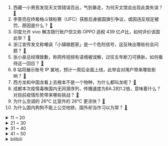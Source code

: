 1. 西藏一小男孩发现天文馆错误百出，气到暴走，为何天文馆会出现此类失误？ [:link:](https://www.zhihu.com/question/543796926)
2. 李景亮在终极格斗锦标赛（UFC）获胜后身披国旗引争议，或因违反规定被罚，原因是什么？ [:link:](https://www.zhihu.com/question/543975275)
3. 印度允许 vivo 解冻银行账户但又称 OPPO 逃税 439 亿卢比，如何评价该国此举？ [:link:](https://www.zhihu.com/question/543114331)
4. 浙江宣传发文称嘲讽「小镇做题家」是一个危险信号，这反映出哪些社会问题？ [:link:](https://www.zhihu.com/question/543931431)
5. 张小泉总经理致歉，称网传视频有语境被误解，过往五年断刀可换新，如何看待这一回应？ [:link:](https://www.zhihu.com/question/544029554)
6. B 站将展示账号 IP 属地，预计一周后全面上线，此举会对用户带来哪些影响？ [:link:](https://www.zhihu.com/question/543919687)
7. 西方龙和中国龙看上去根本不是一个物种，为什么都叫龙呢？ [:link:](https://www.zhihu.com/question/436445484)
8. 成都本次疫情毒株国内无同源序列，传播速度为BA.2的1.2倍，意味着什么？对目前疫情形势带来哪些挑战？ [:link:](https://www.zhihu.com/question/543903025)
9. 为什么空调的 26℃ 比室外的 26℃ 更凉快？ [:link:](https://www.zhihu.com/question/543892389)
10. 为什么国内狗狗不能上公交地铁，国外却当作习以为常？ [:link:](https://www.zhihu.com/question/324423917)
<details>
<summary>11 ~ 20</summary>

11. 如何看待不仅张小泉，双立人，苏泊尔，爱仕达都回复说，菜刀不能拍蒜。从专业角度，合理吗？如何合理选厨具？ [:link:](https://www.zhihu.com/question/543611062)
12. 天津警方回应「一汽车 4S 店内销售人员被打」，称未发现涉事男性员工有违法犯罪行为，具体情况如何？ [:link:](https://www.zhihu.com/question/544031334)
13. 美国猴痘病例激增，专家称相信这次疫情已经失控，目前当地情况如何？有哪些应对措施？ [:link:](https://www.zhihu.com/question/543967857)
14. 天津一凯迪拉克 4S 店员工疑与未成年人发生关系，若情况属实该员工将受到怎样的法律惩罚？ [:link:](https://www.zhihu.com/question/543950627)
15. 如何看待《辉夜大小姐想让我告白》第三季第 13 集被 b 站过度删减？ [:link:](https://www.zhihu.com/question/543405721)
16. 可以长租酒店房间吗？ [:link:](https://www.zhihu.com/question/357078039)
17. 吉林一中学按中考成绩排队办入学，校方表示不存在歧视，如何点评这一入学方式？ [:link:](https://www.zhihu.com/question/543939436)
18. 怎样避免活在信息茧房之中？ [:link:](https://www.zhihu.com/question/493477576)
19. 如何看待苏州大学今年在江苏录取最低分数跌破4w名？ [:link:](https://www.zhihu.com/question/543861858)
20. 暑假想给孩子补习素质方面的培训，少儿编程很火，但争议不断，什么是少儿编程？要不要学？ [:link:](https://www.zhihu.com/question/473374581)
</details>
<details>
<summary>21 ~ 30</summary>

21. 好吃懒做的本质是什么？ [:link:](https://www.zhihu.com/question/540383127)
22. 男子因病未打新冠疫苗求职遭拒，招聘企业回复「接待客户有一定感染风险」，如何看待企业的回复？是否合规？ [:link:](https://www.zhihu.com/question/543923165)
23. 克宫宣布「俄罗斯和伊朗将在双边交易中放弃使用美元」，如何解读这一决定？将产生哪些影响？ [:link:](https://www.zhihu.com/question/544000761)
24. 为什么漫威近来的电影以及电视剧质量会这么差？ [:link:](https://www.zhihu.com/question/543229136)
25. 2022 年迎来第 200 天，这 200 天里你有哪些故事想分享，有哪些成长经验想总结？ [:link:](https://www.zhihu.com/question/543251304)
26. 如果开一个《甄嬛传》主题乐园，你觉得会有什么项目？ [:link:](https://www.zhihu.com/question/528640634)
27. 水泥寿命是60一70年，那么多的水利大坝70年以后会如何？ [:link:](https://www.zhihu.com/question/55783856)
28. 如何看待邵阳学院送 20 多名教师到菲律宾亚当森大学读哲学博士，毕业后再以每人 80 多万费用引进？ [:link:](https://www.zhihu.com/question/543739791)
29. 游戏《艾尔登法环》中有哪些乍一看没什么，细想想却很可悲的设定？ [:link:](https://www.zhihu.com/question/518457201)
30. 日本花滑选手羽生结弦将于 19 日召开记者会，或宣布自己是否会选择退役，你想说什么？ [:link:](https://www.zhihu.com/question/543970761)
</details>
<details>
<summary>31 ~ 40</summary>

31. 你认为哲学专业怎么样？ [:link:](https://www.zhihu.com/question/446662674)
32. 2022wtt布达佩斯球星挑战赛王艺迪4:1孙颖莎，双方的发挥如何？ [:link:](https://www.zhihu.com/question/543815251)
33. 网曝湖南一养老公寓诈骗案吸金近 18 亿元，2 万人被骗，受骗者该如何维权？ [:link:](https://www.zhihu.com/question/543208071)
34. 为什么林平之一定要杀岳灵珊，他们之前不是很相爱吗？ [:link:](https://www.zhihu.com/question/542185348)
35. 如何评价美国总统拜登的首次中东之行？对地区局势和国际油价有何影响？ [:link:](https://www.zhihu.com/question/543958253)
36. 如何看待江苏一女生被骗3万后不服气回家后找骗子理论又被骗5万？如何有效预防识别网络诈骗行为？ [:link:](https://www.zhihu.com/question/543875799)
37. 《甄嬛传》皇上死的时候，甄嬛为什么没告诉雍正孩子是果郡王的？ [:link:](https://www.zhihu.com/question/26677763)
38. 中央网信办严厉查处诱导未成年人参与直播打赏，具体情况如何？会带来哪些影响？ [:link:](https://www.zhihu.com/question/543964100)
39. 救治流浪猫需要五千块，我个人愿意出一千块，其他的在小区群里发的众筹，这样做是否有问题？ [:link:](https://www.zhihu.com/question/542768242)
40. 7 月 19 日天津北辰区发生爆炸事故，致 8 人受伤，目前当地救援工作进展如何？ [:link:](https://www.zhihu.com/question/544064519)
</details>
<details>
<summary>41 ~ 50</summary>

41. 为什么紫薇不帮小燕子对付知画，最后还和知画成了闺蜜？ [:link:](https://www.zhihu.com/question/542183241)
42. 古代的时候杀人之后是不是很难被破案？ [:link:](https://www.zhihu.com/question/309285620)
43. 7 月 18 日上海新增本土新冠肺炎确诊病例 4 例、无症状感染者 19 例，目前当地疫情情况如何？ [:link:](https://www.zhihu.com/question/544061662)
44. 新疆麦趣尔再被强制执行，被执行总金额约 6.66 亿，具体情况如何？给食品安全带来哪些警示？ [:link:](https://www.zhihu.com/question/543883263)
45. 是不是很多年轻人更爱喝啤酒，为什么？ [:link:](https://www.zhihu.com/question/529415775)
46. 作为设计师，你是否会觉得“大气”这个词很恶心？ [:link:](https://www.zhihu.com/question/542199045)
47. 如何评价美剧《西部世界》第四季第四集（S04E04）「Generation Loss」？ [:link:](https://www.zhihu.com/question/542646518)
48. 为什么外星人不侵略地球？ [:link:](https://www.zhihu.com/question/57436810)
49. 中考查分出来那一刻有什么心理感受? [:link:](https://www.zhihu.com/question/409640741)
50. 为什么小孩都喜欢玩沙子和水？ [:link:](https://www.zhihu.com/question/543087742)
</details><details>
<summary>bilibili</summary>

1. 你的转发投币！也许能救人一命？在中国被毒蛇咬了应该用什么血清？ [:link:](//www.bilibili.com/video/BV1ET411J7P2)
2. “社死了...但也快乐了！” [:link:](//www.bilibili.com/video/BV1cY4y1E77p)
3. 我放暑假，只办三件事！ [:link:](//www.bilibili.com/video/BV1Br4y1j7JA)
4. 又不是天天去博物馆，当然要好好记录啊，只要无视一切，你就可以出大片 [:link:](//www.bilibili.com/video/BV1RB4y1h73r)
5. 剑来！！！ [:link:](//www.bilibili.com/video/BV1x34y1H7gQ)
6. 谢谢姐妹们的包容 [:link:](//www.bilibili.com/video/BV1ag411f7dw)
7. 猫：妈妈！我不想玩了！！！ [:link:](//www.bilibili.com/video/BV1ya411Q7mb)
8. “ 冰  块  刺  客 ” [:link:](//www.bilibili.com/video/BV1UB4y1h7Mt)
9. 和日本女友异地快3年，当再次出现在她面前以后... [:link:](//www.bilibili.com/video/BV1re4y1X76e)
10. “近视，每天都是一场赌局” [:link:](//www.bilibili.com/video/BV1AG411p7zM)
<details>
<summary>11 ~ 20</summary>

11. 捡猫捡出快乐捡来治愈捡到平穷，这就是明仔团队 [:link:](//www.bilibili.com/video/BV17G411p7Gs)
12. 被骗了：蜜雪冰城根本不是卖奶茶的 [:link:](//www.bilibili.com/video/BV1St4y147mK)
13. 🐓鸡你太美，但是母鸡🐓 [:link:](//www.bilibili.com/video/BV13t4y157KU)
14. 《关于央视新闻粉丝突破1000万这件事》 [:link:](//www.bilibili.com/video/BV1HU4y1B7gp)
15. 【ITZY】B站的小伙伴们！我们来啦！ [:link:](//www.bilibili.com/video/BV1DT411J7co)
16. 约尔太太想让我告白~ [:link:](//www.bilibili.com/video/BV1ea411Q721)
17. 这就是小时候想要东西（父母起初不给你买，后来又给买了）的原因 [:link:](//www.bilibili.com/video/BV1n94y1Q7ti)
18. 【原神】2.8限时世界任务解谜合集 （已更新至7.19日） [:link:](//www.bilibili.com/video/BV1nN4y1T7Tp)
19. 《小陈总之双喜临门》 [:link:](//www.bilibili.com/video/BV1Ta411H7Z6)
20. 假如你只剩三天时间······ [:link:](//www.bilibili.com/video/BV1SF411N79y)
</details>
<details>
<summary>21 ~ 30</summary>

21. 【散人】恋综最强女嘉宾 无敌美貌！拿捏全场！ [:link:](//www.bilibili.com/video/BV1UY4y177N3)
22. 当 🐔 老 了 [:link:](//www.bilibili.com/video/BV15B4y1879g)
23. “反正我也不看好你”！ 羞辱了多少父母 家长言而无信 对孩子到底伤害有多大？ [:link:](//www.bilibili.com/video/BV1AG411p7d7)
24. 挑战制作DIY水扇子，这效果你们给我打几分 [:link:](//www.bilibili.com/video/BV1vY4y177M7)
25. 【原神/BOFXVI】enchanted love (可莉与嘟嘟可) [:link:](//www.bilibili.com/video/BV1Ca411Q7aK)
26. 嘻→嘻↘嘻↗嘻↗嘻↘2.0 [:link:](//www.bilibili.com/video/BV1734y1J7Qo)
27. 老司机都知道的，大货车保命暗语！ [:link:](//www.bilibili.com/video/BV1jt4y147Fx)
28. 评价最低篇章！遭千夫所指！《海贼王》和之国篇到底出了什么问题？ [:link:](//www.bilibili.com/video/BV1bV4y1J75w)
29. 危！哥哥你别走，没了你我怎么活？《水浒传》P30 [:link:](//www.bilibili.com/video/BV17f4y1o7iC)
30. 【原神】4个满命满精毕业鹿野院联机可以爽到什么程度？！ [:link:](//www.bilibili.com/video/BV1xY4y1771C)
</details>
<details>
<summary>31 ~ 40</summary>

31. 【基德】花了100亿美金的韦布，为什么首发这5张照片？ [:link:](//www.bilibili.com/video/BV1ZG411H7ss)
32. 第一天送外卖。一天2000元！ 没错，是亏2000。 丨 day 2 [:link:](//www.bilibili.com/video/BV1FT411n79E)
33. 大家好我是阿杰，B站我来了！ [:link:](//www.bilibili.com/video/BV18r4y1j7bR)
34. 这是不是你女朋友在外面旅游的样子 [:link:](//www.bilibili.com/video/BV1je4y1d7pg)
35. 《一点也不疼》 [:link:](//www.bilibili.com/video/BV1YG411p7Vs)
36. 真的有人吃这玩意吗？！ [:link:](//www.bilibili.com/video/BV1bB4y1v7vF)
37. 蜜雪冰城主题曲升级啦~ [:link:](//www.bilibili.com/video/BV1hG411p73b)
38. 你太低估00后的犟嘴能力了 [:link:](//www.bilibili.com/video/BV1SS4y1J7YP)
39. 体验影视女主第二天—《金陵十三钗》 [:link:](//www.bilibili.com/video/BV1AG411p783)
40. 当你做了一辈子好事却上不了天堂时 [:link:](//www.bilibili.com/video/BV1eG411p7q7)
</details>
<details>
<summary>41 ~ 50</summary>

41. 0热搜，但收视率第一！别让它凉掉！疯狂安利《大山的女儿》 [:link:](//www.bilibili.com/video/BV1da411n7kd)
42. 《自信》 [:link:](//www.bilibili.com/video/BV1W34y1H77U)
43. 减内脏脂肪最有效的运动（瘦肚腩，无跑跳） [:link:](//www.bilibili.com/video/BV1jf4y1o76d)
44. 【真人特效】会用飞雷神，竟只做这些事 [:link:](//www.bilibili.com/video/BV1UV4y1E7QU)
45. ⚡张三给你耍个把戏⚡ [:link:](//www.bilibili.com/video/BV1pN4y1T74r)
46. 碰上真厨子了，我感觉我要失业了！ [:link:](//www.bilibili.com/video/BV1EY4y1J7k8)
47. 考公和打工太卷，去读研读博，等待你的将是……【非升即走！】｜学术和科研的4个真相 [:link:](//www.bilibili.com/video/BV19d4y1D7Ye)
48. 有钱没钱快乐就好 [:link:](//www.bilibili.com/video/BV11a411Q7ML)
49. SEVENTEEN '_WORLD' Official MV [:link:](//www.bilibili.com/video/BV1PU4y1i7qh)
50. 【荒野大镖客2】我的亚瑟比任何人都需要救赎（第八期） [:link:](//www.bilibili.com/video/BV16t4y147qb)
</details>
<details>
<summary>51 ~ 60</summary>

51. 【越来越离谱系列七】《胡闹教室》 [:link:](//www.bilibili.com/video/BV12d4y1D7dv)
52. “我若嫁你，只是因为我心悦你” [:link:](//www.bilibili.com/video/BV1iG411p7Q6)
53. 震惊：穿山甲VS自己的鬼畜视频？ [:link:](//www.bilibili.com/video/BV1Fe4y1d7HV)
54. 女同事拉我吃4000元日料，还要我付钱？【凭啥这么贵ep40-空蝉怀石料理】 [:link:](//www.bilibili.com/video/BV1MB4y1a7Ro)
55. 《青莲兰陵》极致的意识加极限的操作，这就是国服边闪兰陵王！！！ [:link:](//www.bilibili.com/video/BV1P34y1J774)
56. 【我的世界 4K】耗时整整五年！数十亿方块！我们还原全网最大的古城？！ [:link:](//www.bilibili.com/video/BV1w34y1J7Xx)
57. 【 还在流浪 | 官方MV 】周杰伦 第二首主打 方文山以「流浪」为主题 写出充满复古电影的感伤 [:link:](//www.bilibili.com/video/BV1Da411n793)
58. 没有人比我更懂小陈总... [:link:](//www.bilibili.com/video/BV1Ke4y1d7bi)
59. 我淘来了全世界各种最硬的东西！看着就开始离谱 [:link:](//www.bilibili.com/video/BV1DS4y1J7TJ)
60. 【NTNT00】我爸希望我能上天堂 [:link:](//www.bilibili.com/video/BV1ad4y1Q7yK)
</details>
<details>
<summary>61 ~ 70</summary>

61. 至 冬 人❄️ [:link:](//www.bilibili.com/video/BV1LG411p7mD)
62. 最强对最强！B站陈奕迅×周董《最伟大的作品》真.粤语版！ [:link:](//www.bilibili.com/video/BV1Ef4y1o7JB)
63. 我爸给我女朋友包了一片海 [:link:](//www.bilibili.com/video/BV1E94y1Q79A)
64. 网友：你是站在凳子上吗？ [:link:](//www.bilibili.com/video/BV1KV4y1H7Bc)
65. 【特效向】最 离 大 谱 的 作 品 [:link:](//www.bilibili.com/video/BV1RU4y1q7F4)
66. 【原神金苹果群岛】幽夜默示录全系列攻略！幽夜高城/双双岛/远海诗夏游纪 [:link:](//www.bilibili.com/video/BV1wg411Z7s6)
67. 这包子凭啥卖99块钱一个！！ [:link:](//www.bilibili.com/video/BV1LN4y1M7y6)
68. 俄语配音作业，看看就好，别赞要脸 [:link:](//www.bilibili.com/video/BV1BV4y1E7Hk)
69. 欺骗餐，绝对不是乱吃，正常的捡脂瘾食。 [:link:](//www.bilibili.com/video/BV1eW4y1m75c)
70. 真不同饭店  厨子探店¥248.5 [:link:](//www.bilibili.com/video/BV1aW4y1m7nr)
</details>
<details>
<summary>71 ~ 80</summary>

71. 空 哥 不 要 [:link:](//www.bilibili.com/video/BV1mW4y1m7M3)
72. 100元能在意大利最便宜超市买什么？牛排烤鸡只卖2.5！ [:link:](//www.bilibili.com/video/BV1mF411N7TJ)
73. 升2key翻唱杰伦《还在流浪》寻回熟悉的味道！ [:link:](//www.bilibili.com/video/BV1VN4y1T7Jx)
74. 卧槽？这得热成什么鬼样子 [:link:](//www.bilibili.com/video/BV1434y1H7CC)
75. 【野生人类图鉴】20岁了，头上还没长出摄像头，正常吗？ [:link:](//www.bilibili.com/video/BV1uG411p78D)
76. 央视新闻破千万，感恩有你在B站！ [:link:](//www.bilibili.com/video/BV16Y4y1L7uD)
77. 【花小烙】来认识一下聪明又“温顺”的大象吧！ [:link:](//www.bilibili.com/video/BV1ca411X74r)
78. 两帅小伙探访，洛杉矶排名第一，阿根廷烤肉店！！ [:link:](//www.bilibili.com/video/BV1rS4y177qD)
79. 《未定事件簿》「约定之日」活动PV：眷慕似海，应许此生 [:link:](//www.bilibili.com/video/BV14a411H7ea)
80. 元气少女周周来也~ [:link:](//www.bilibili.com/video/BV1Mr4y1J77S)
</details>
<details>
<summary>81 ~ 90</summary>

81. 酷暑中骑行南疆，高速公路上连续爆胎心态差点没绷住，皮山县城闲置房内扎营 [:link:](//www.bilibili.com/video/BV1Hd4y1Q7Fs)
82. 【亲测大腿小腿各瘦3cm! 】一周get漫画腿, 12分钟无跑跳！（韩小四） [:link:](//www.bilibili.com/video/BV1ra411Q7X5)
83. 《肾化危机》 [:link:](//www.bilibili.com/video/BV15W4y1m7io)
84. 91「可怜人」：冻僵的“蛇”需要被救吗? [:link:](//www.bilibili.com/video/BV1KW4y1m7Tn)
85. 2022年   我还在  跳  寄明月 [:link:](//www.bilibili.com/video/BV1rt4y147DT)
86. 大家好，我是陶典，我来b站啦！ [:link:](//www.bilibili.com/video/BV1UV4y1E7wh)
87. 【偷狗级】不要笑挑战，笑了要接受严峻的惩罚 [:link:](//www.bilibili.com/video/BV1AW4y1m78Q)
88. 【子宫脱垂】子宫会慢慢掉出体外？不生也有风险？这些雷区你踩了吗？【灰细胞】 [:link:](//www.bilibili.com/video/BV1xT411J7KS)
89. 鄂尔泰：四十年无所成就，因何配享太庙？【雍正王朝】 [:link:](//www.bilibili.com/video/BV1zV4y1E7Xf)
90. 《钢铁侠1》但战甲吃人，强殖装甲，血肉驱动，钢铁侠沦为生化人魔 [:link:](//www.bilibili.com/video/BV17W4y1m75K)
</details>
<details>
<summary>91 ~ 100</summary>

91. 三号楼反攻猫德学院 [:link:](//www.bilibili.com/video/BV1aN4y1T7mH)
92. 嘎 子 偷 走 的 暑 假 ！ [:link:](//www.bilibili.com/video/BV1i94y197AR)
93. 【罗翔】在工地打工中暑算工伤么？劳务关系与劳动关系有什么区别？ [:link:](//www.bilibili.com/video/BV1f34y1J7mg)
94. 【唐诗逸】温柔医者，亦是飒爽女将！国家队首席实力演绎一人双面 [:link:](//www.bilibili.com/video/BV1jB4y1a7Gw)
95. 高温中暑，怎么用矿泉水瓶做个空调应急降温 [:link:](//www.bilibili.com/video/BV1Ar4y1J7rF)
96. 《猫之城》7月20日公测CG——猫咪即正义，情绪即力量 [:link:](//www.bilibili.com/video/BV1sB4y187WK)
97. 二级四个人进野区，这是什么无规则反野 [:link:](//www.bilibili.com/video/BV1Yt4y147BC)
98. 《流浪电瓶》 [:link:](//www.bilibili.com/video/BV1rT411J7vx)
99. 神明少女拍照姿势纯享版 这还撞不进你的心巴？ [:link:](//www.bilibili.com/video/BV1JB4y1v787)
100. “天青色等烟雨，而我在等你！！！” [:link:](//www.bilibili.com/video/BV1wa411H7sM)
</details></details>
